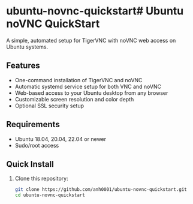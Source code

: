 # ubuntu-novnc-quickstart# Ubuntu noVNC QuickStart

A simple, automated setup for TigerVNC with noVNC web access on Ubuntu systems.

## Features

- One-command installation of TigerVNC and noVNC
- Automatic systemd service setup for both VNC and noVNC
- Web-based access to your Ubuntu desktop from any browser
- Customizable screen resolution and color depth
- Optional SSL security setup

## Requirements

- Ubuntu 18.04, 20.04, 22.04 or newer
- Sudo/root access

## Quick Install

1. Clone this repository:
   ```bash
   git clone https://github.com/anh0001/ubuntu-novnc-quickstart.git
   cd ubuntu-novnc-quickstart